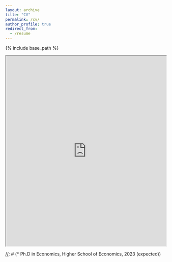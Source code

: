 ```yaml
---
layout: archive
title: "CV"
permalink: /cv/
author_profile: true
redirect_from:
  - /resume
---
```


{% include base_path %}

<iframe src="https://olegtelegin.github.io/files/Oleg_Telegin_CV.pdf" width="100%" height="600px"></iframe>

[//]: # (Education)
[//]: # (======)
[//]: # (* B.S. in Mathematics, Higher School of Economics, 2014)
[//]: # (* M.S. in Economics, Higher School of Economics, 2017)
[//]: # (* Ph.D in Economics, Higher School of Economics, 2023 (expected))

[//]: # (Work experience)
[//]: # (======)
[//]: # (* Autumn 2019 - Winter 2022: Assistant)
[//]: # ( * Higher School of Economics)
[//]: # ( * Supervisor: Sergei Merzlyakov)

[//]: # (* Spring 2022 - : Lecturer)
[//]: # ( * Higher School of Economics)
[//]: # ( * Supervisor: Sergei Merzlyakov)

<!---
Skills
======

Publications
======
  <ul>{% for post in site.publications %}
    {% include archive-single-cv.html %}
  {% endfor %}</ul>
  
Talks
======
  <ul>{% for post in site.talks %}
    {% include archive-single-talk-cv.html %}
  {% endfor %}</ul>
  
Teaching
======
  <ul>{% for post in site.teaching %}
    {% include archive-single-cv.html %}
  {% endfor %}</ul>
  
Service and leadership
======
* Currently signed in to 43 different slack teams
-->
